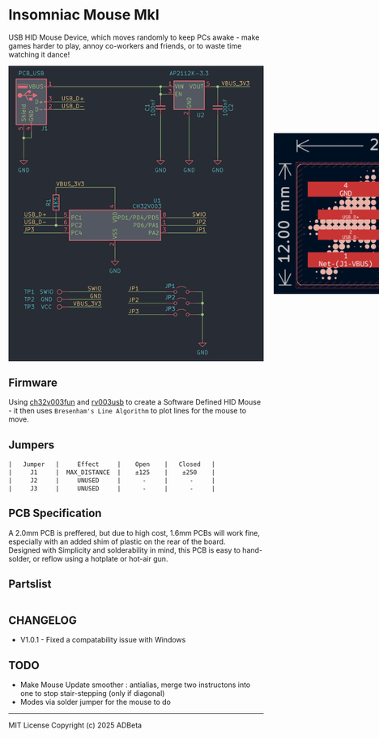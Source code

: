 # Insomniac Mouse MkI
USB HID Mouse Device, which moves randomly to keep PCs awake -
make games harder to play, annoy co-workers and friends, or to waste time 
watching it dance!

<div style="display: flex; align-items: center; gap: 10px;">
  <img src="/images/Schematic.png" alt="Schematic" width="800"><br>
  <img src="/images/PCB_2D.png" alt="PCB_2D" width="800"><br>
  <img src="/images/PCB_Front.png" alt="PCB_Front" width="400">
  <img src="/images/PCB_Back.png" alt="PCB_Back" width="400">
</div>

## Firmware
Using [ch32v003fun](https://github.com/cnlohr/ch32v003fun) and 
[rv003usb](https://github.com/cnlohr/rv003usb) to create a Software Defined
HID Mouse - it then uses `Bresenham's Line Algorithm` to plot lines for the
mouse to move.


## Jumpers
```
|   Jumper   |     Effect     |    Open    |   Closed   |
|     J1     |  MAX_DISTANCE  |    ±125    |    ±250    |
|     J2     |     UNUSED     |      -     |      -     |
|     J3     |     UNUSED     |      -     |      -     |
```

## PCB Specification
A 2.0mm PCB is preffered, but due to high cost, 1.6mm PCBs will work fine,
especially with an added shim of plastic on the rear of the board.  
Designed with Simplicity and solderability in mind, this PCB is easy to
hand-solder, or reflow using a hotplate or hot-air gun.

## Partslist
```

```

## CHANGELOG
* V1.0.1 - Fixed a compatability issue with Windows

## TODO
* Make Mouse Update smoother : antialias, merge two instructons into one
to stop stair-stepping (only if diagonal)
* Modes via solder jumper for the mouse to do

----
MIT License
Copyright (c) 2025 ADBeta
